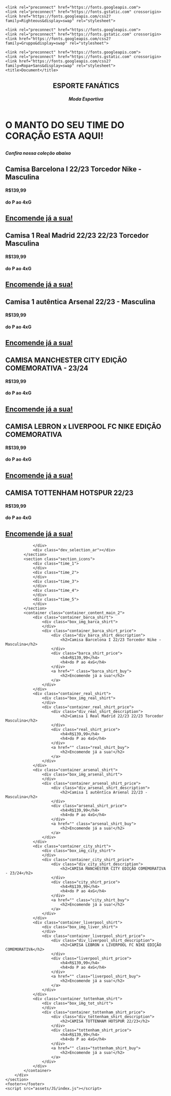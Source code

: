 <!DOCTYPE html>
<html lang="ptbr">
<head>
    <meta charset="UTF-8">
    <meta http-equiv="X-UA-Compatible" content="IE=edge">
    <meta name="viewport" content="width=device-width, initial-scale=1.0">
    <link rel="stylesheet" href="assets/CSS/index.css"/>
    
    <link rel="preconnect" href="https://fonts.googleapis.com">
    <link rel="preconnect" href="https://fonts.gstatic.com" crossorigin>
    <link href="https://fonts.googleapis.com/css2?family=Righteous&display=swap" rel="stylesheet">

    <link rel="preconnect" href="https://fonts.googleapis.com">
    <link rel="preconnect" href="https://fonts.gstatic.com" crossorigin>
    <link href="https://fonts.googleapis.com/css2?family=Gruppo&display=swap" rel="stylesheet">

    <link rel="preconnect" href="https://fonts.googleapis.com">
    <link rel="preconnect" href="https://fonts.gstatic.com" crossorigin>
    <link href="https://fonts.googleapis.com/css2?family=Ropa+Sans&display=swap" rel="stylesheet">
    <title>Document</title>
</head>
<body>
    <header>
        <div class="div_header_header">
            <div class="div_header_ef">
                <h2>ESPORTE FANÁTICS</h2>   
            </div>
            <div class="div_header_me">
                <h5>Moda Esportiva</h5>
            </div>
        </div>
    </header>
    <div class="div_banner_apresentation">
        <div class="div_background_apresentation_box1">
            <h1>
                <p>O MANTO DO SEU <strong class="strong1">TIME DO CORAÇÃO</strong> <strong class="strong2">ESTA AQUI!</strong></p>
            </h1>
            <h5>
                <p>Confira nossa coleção abaixo</p>
            </h5>
        </div>
        <div class="div_background_apresentation_box2">
            <div class="div_apresentation_box2_img">
                <div class="div_apresentation_box2_box">
                </div>
            </div>
        </div>
    </div>   
    <section class="section_main_content">
        <div class="container_content_main">
            <container class="range_content_main_2">
                <div class="range_1_main_2">
                    <div class="div_img_range1_main_2">
                    </div>
                </div>
                <div class="range_2_main_2">
                    <div class="div_img_range2_main_2">
                    </div>
                </div>
                <div class="range_3_main_2">
                    <div class="div_img_range3_main_2">
                    </div>
                </div>
                <div class="range_4_main_2">
                    <div class="div_img_range4_main_2">
                    </div>
                </div>
                <div class="range_5_main_2">
                    <div class="div_img_range5_main_2">
                    </div>
                </div>
                <div class="range_6_main_2">
                    <div class="div_img_range6_main_2">
                    </div>
                </div>
            </container>
            <container class="container_content_main_1">
                <div class="container_barca_shirt">
                    <div class="box_img_barca_shirt">
                    </div>
                    <div class="container_barca_shirt_price">
                        <div class="div_barca_shirt_description">
                            <h2>Camisa Barcelona I 22/23 Torcedor Nike - Masculina</h2>
                        </div>
                        <div class="barca_shirt_price">
                            <h4>R$139,99</h4>
                            <h4>do P ao 4xG</h4>
                        </div>
                        <a href="" class="barca_shirt_buy">
                            <h2>Encomende já a sua!</h2>
                        </a>
                    </div>
                </div>
                <div class="container_real_shirt">
                    <div class="box_img_real_shirt">
                    </div>
                    <div class="container_real_shirt_price">
                        <div class="div_real_shirt_description">
                            <h2>Camisa 1 Real Madrid 22/23 22/23 Torcedor Masculina</h2>
                        </div>
                        <div class="real_shirt_price">
                            <h4>R$139,99</h4>
                            <h4>do P ao 4xG</h4>
                        </div>
                        <a href="" class="real_shirt_buy">
                            <h2>Encomende já a sua!</h2>
                        </a>
                    </div>
                </div>
                <div class="container_arsenal_shirt">
                    <div class="box_img_arsenal_shirt">
                    </div>
                    <div class="container_arsenal_shirt_price">
                        <div class="div_arsenal_shirt_description">
                            <h2>Camisa 1 autêntica Arsenal 22/23 - Masculina</h2>
                        </div>
                        <div class="arsenal_shirt_price">
                            <h4>R$139,99</h4>
                            <h4>do P ao 4xG</h4>
                        </div>
                        <a href="" class="arsenal_shirt_buy">
                            <h2>Encomende já a sua!</h2>
                        </a>
                    </div>
                </div>
                <div class="container_city_shirt">
                    <div class="box_img_city_shirt">
                    </div>
                    <div class="container_city_shirt_price">
                        <div class="div_city_shirt_description">
                            <h2>CAMISA MANCHESTER CITY EDIÇÃO COMEMORATIVA - 23/24</h2>
                        </div>
                        <div class="city_shirt_price">
                            <h4>R$139,99</h4>
                            <h4>do P ao 4xG</h4>
                        </div>
                        <a href="" class="city_shirt_buy">
                            <h2>Encomende já a sua!</h2>
                        </a>
                    </div>
                </div>
                <div class="container_liverpool_shirt">
                    <div class="box_img_liver_shirt">
                    </div>
                    <div class="container_liverpool_shirt_price">
                        <div class="div_liverpool_shirt_description">
                            <h2>CAMISA LEBRON x LIVERPOOL FC NIKE EDIÇÃO COMEMORATIVA</h2>
                        </div>
                        <div class="liverpool_shirt_price">
                            <h4>R$139,99</h4>
                            <h4>do P ao 4xG</h4>
                        </div>
                        <a href="" class="liverpool_shirt_buy">
                            <h2>Encomende já a sua!</h2>
                        </a>
                    </div>
                </div>
                <div class="container_tottenham_shirt">
                    <div class="box_img_tot_shirt">
                    </div>
                    <div class="container_tottenham_shirt_price">
                        <div class="div_tottenham_shirt_description">
                            <h2>CAMISA TOTTENHAM HOTSPUR 22/23</h2>
                        </div>
                        <div class="tottenham_shirt_price">
                            <h4>R$139,99</h4>
                            <h4>do P ao 4xG</h4>
                        </div>
                        <a href="" class="tottenham_shirt_buy">
                            <h2>Encomende já a sua!</h2>
                        </a>
                    </div>
                </div>
            </container>
            <section class="section_country_selection">
                <div class="div_selection_br">

                </div>
                <div class="dev_selection_ar"></div>
            </section>
            <section class="section_icons">
                <div class="time_1">
                </div>
                <div class="time_2">
                </div>
                <div class="time_3">
                </div>
                <div class="time_4">                    
                </div>
                <div class="time_5">                    
                </div>
            </section>
            <container class="container_content_main_2">
                <div class="container_barca_shirt">
                    <div class="box_img_barca_shirt">
                    </div>
                    <div class="container_barca_shirt_price">
                        <div class="div_barca_shirt_description">
                            <h2>Camisa Barcelona I 22/23 Torcedor Nike - Masculina</h2>
                        </div>
                        <div class="barca_shirt_price">
                            <h4>R$139,99</h4>
                            <h4>do P ao 4xG</h4>
                        </div>
                        <a href="" class="barca_shirt_buy">
                            <h2>Encomende já a sua!</h2>
                        </a>
                    </div>
                </div>
                <div class="container_real_shirt">
                    <div class="box_img_real_shirt">
                    </div>
                    <div class="container_real_shirt_price">
                        <div class="div_real_shirt_description">
                            <h2>Camisa 1 Real Madrid 22/23 22/23 Torcedor Masculina</h2>
                        </div>
                        <div class="real_shirt_price">
                            <h4>R$139,99</h4>
                            <h4>do P ao 4xG</h4>
                        </div>
                        <a href="" class="real_shirt_buy">
                            <h2>Encomende já a sua!</h2>
                        </a>
                    </div>
                </div>
                <div class="container_arsenal_shirt">
                    <div class="box_img_arsenal_shirt">
                    </div>
                    <div class="container_arsenal_shirt_price">
                        <div class="div_arsenal_shirt_description">
                            <h2>Camisa 1 autêntica Arsenal 22/23 - Masculina</h2>
                        </div>
                        <div class="arsenal_shirt_price">
                            <h4>R$139,99</h4>
                            <h4>do P ao 4xG</h4>
                        </div>
                        <a href="" class="arsenal_shirt_buy">
                            <h2>Encomende já a sua!</h2>
                        </a>
                    </div>
                </div>
                <div class="container_city_shirt">
                    <div class="box_img_city_shirt">
                    </div>
                    <div class="container_city_shirt_price">
                        <div class="div_city_shirt_description">
                            <h2>CAMISA MANCHESTER CITY EDIÇÃO COMEMORATIVA - 23/24</h2>
                        </div>
                        <div class="city_shirt_price">
                            <h4>R$139,99</h4>
                            <h4>do P ao 4xG</h4>
                        </div>
                        <a href="" class="city_shirt_buy">
                            <h2>Encomende já a sua!</h2>
                        </a>
                    </div>
                </div>
                <div class="container_liverpool_shirt">
                    <div class="box_img_liver_shirt">
                    </div>
                    <div class="container_liverpool_shirt_price">
                        <div class="div_liverpool_shirt_description">
                            <h2>CAMISA LEBRON x LIVERPOOL FC NIKE EDIÇÃO COMEMORATIVA</h2>
                        </div>
                        <div class="liverpool_shirt_price">
                            <h4>R$139,99</h4>
                            <h4>do P ao 4xG</h4>
                        </div>
                        <a href="" class="liverpool_shirt_buy">
                            <h2>Encomende já a sua!</h2>
                        </a>
                    </div>
                </div>
                <div class="container_tottenham_shirt">
                    <div class="box_img_tot_shirt">
                    </div>
                    <div class="container_tottenham_shirt_price">
                        <div class="div_tottenham_shirt_description">
                            <h2>CAMISA TOTTENHAM HOTSPUR 22/23</h2>
                        </div>
                        <div class="tottenham_shirt_price">
                            <h4>R$139,99</h4>
                            <h4>do P ao 4xG</h4>
                        </div>
                        <a href="" class="tottenham_shirt_buy">
                            <h2>Encomende já a sua!</h2>
                        </a>
                    </div>
                </div>
            </container>
        </div>
    </section> 
    <footer></footer>
    <script src="assets/JS/index.js"></script> 
</body>
</html>
